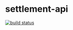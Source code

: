 # settlement-api

[![build status](https://git.hanyun.com/payment/settlement-api/badges/master/build.svg)](https://git.hanyun.com/payment/settlement-api/commits/master)

